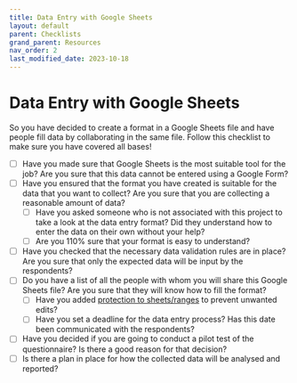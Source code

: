 ```yaml
---
title: Data Entry with Google Sheets
layout: default
parent: Checklists
grand_parent: Resources
nav_order: 2
last_modified_date: 2023-10-18
---
```


# Data Entry with Google Sheets

So you have decided to create a format in a Google Sheets file and have people fill data by collaborating in the same file. Follow this checklist to make sure you have covered all bases!

- [ ] Have you made sure that Google Sheets is the most suitable tool for the job? Are you sure that this data cannot be entered using a Google Form?
- [ ] Have you ensured that the format you have created is suitable for the data that you want to collect? Are you sure that you are collecting a <span class="popover" tooltip-title="Neither more nor less than necessary.">reasonable amount of data</span>?
  - [ ] Have you asked someone who is not associated with this project to take a look at the data entry format? Did they understand how to enter the data on their own without your help?
  - [ ] Are you 110% sure that your format is easy to understand?
- [ ] Have you checked that the necessary data validation rules are in place? Are you sure that only the expected data will be input by the respondents?
- [ ] Do you have a list of all the people with whom you will share this Google Sheets file? Are you sure that they will know how to fill the format?
  - [ ] Have you added [protection to sheets/ranges](https://support.google.com/docs/answer/1218656?hl=en&co=GENIE.Platform%3DDesktop) to prevent unwanted edits?
  - [ ] Have you set a deadline for the data entry process? Has this date been communicated with the respondents?
- [ ] Have you decided if you are going to conduct a pilot test of the questionnaire? Is there a good reason for that decision?
- [ ] Is there a plan in place for how the collected data will be analysed and reported?
